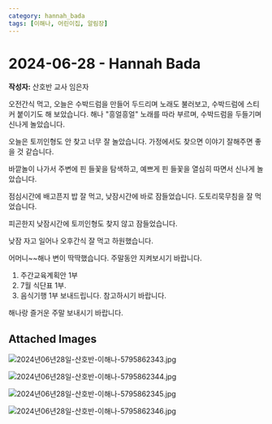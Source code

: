 ```yaml
---
category: hannah_bada
tags: [이해나, 어린이집, 알림장]
---
```


# 2024-06-28 - Hannah Bada

**작성자:** 산호반 교사 임은자  

오전간식 먹고, 오늘은 수박드럼을 만들어 두드리며 노래도 불러보고, 수박드럼에 스티커 붙이기도 해 보았습니다. 해나 "흥얼흥얼" 노래를 따라 부르며,  수박드럼을 두들기며 신나게 놀았습니다.

오늘은 토끼인형도 안 찾고 너무 잘 놀았습니다. 가정에서도 찾으면 이야기 잘해주면 좋을 것 같습니다.

바깥놀이 나가서 주변에 핀 들꽃을 탐색하고, 예쁘게 핀 들꽃을  열심히 따면서 신나게 놀았습니다.

점심시간에 배고픈지 밥 잘 먹고, 낮잠시간에 바로 잠들었습니다. 도토리묵무침을 잘 먹었습니다.

피곤한지 낮잠시간에 토끼인형도 찾지 않고 잠들었습니다. 

낮잠 자고 일어나 오후간식 잘 먹고 하원했습니다.

어머니~~해나 변이 딱딱했습니다. 주말동안 지켜보시기 바랍니다.

1. 주간교육계획안 1부 
2. 7월 식단표 1부.
3. 음식기행 1부 보내드립니다.      참고하시기 바랍니다.

해나랑 즐거운 주말 보내시기 바랍니다.

## Attached Images
![2024년06년28일-산호반-이해나-5795862343.jpg](d:\Users\hannah\Downloads\kids\photo\2024년06년28일-산호반-이해나-5795862343.jpg)

![2024년06년28일-산호반-이해나-5795862344.jpg](d:\Users\hannah\Downloads\kids\photo\2024년06년28일-산호반-이해나-5795862344.jpg)

![2024년06년28일-산호반-이해나-5795862345.jpg](d:\Users\hannah\Downloads\kids\photo\2024년06년28일-산호반-이해나-5795862345.jpg)

![2024년06년28일-산호반-이해나-5795862346.jpg](d:\Users\hannah\Downloads\kids\photo\2024년06년28일-산호반-이해나-5795862346.jpg)

